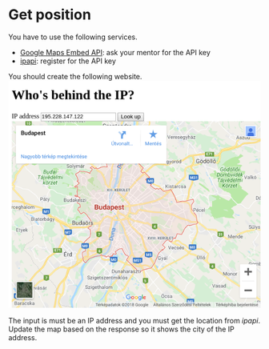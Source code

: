 # Get position

You have to use the following services.

- [Google Maps Embed API](https://developers.google.com/maps/documentation/embed/guide):
  ask your mentor for the API key
- [ipapi](https://ipapi.com/): register for the API key

You should create the following website. ![](../assets/screen.png)

The input is must be an IP address and you must get the location from *ipapi*.
Update the map based on the response so it shows the city of the IP address.

